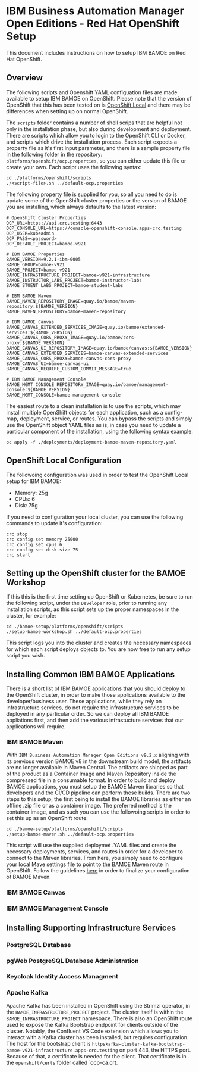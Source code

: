 # IBM Business Automation Manager Open Editions - Red Hat OpenShift Setup
This document includes instructions on how to setup IBM BAMOE on Red Hat OpenShift.

## Overview
The following scripts and Openshift YAML configuation files are made available to setup IBM BAMOE on OpenShift.  Please note that the version of OpenShift that this has been tested on is [OpenShift Local](https://developers.redhat.com/products/openshift-local/overview) and there may be differences when setting up on normal OpenShift.  

The `scripts` folder contains a number of shell scrips that are helpful not only in the installation phase, but also during development and deployment.  There are scripts which allow you to login to the OpenShift CLI or Docker, and scripts which drive the installation process.  Each script expects a property file as it's first input parameter, and there is a sample property file in the following folder in the repository:  `platforms/openshift/ocp.properties`, so you can either update this file or create your own.  Each script uses the following syntax:

```shell
cd ./platforms/openshift/scripts
./<script-file>.sh ../default-ocp.properties
```

The following property file is supplied for you, so all you need to do is update some of the OpenShift cluster properties or the version of BAMOE you are installing, which always defaults to the latest version:

```shell
# OpenShift Cluster Properties
OCP_URL=https://api.crc.testing:6443
OCP_CONSOLE_URL=https://console-openshift-console.apps-crc.testing
OCP_USER=kubeadmin
OCP_PASS=<password>
OCP_DEFAULT_PROJECT=bamoe-v921

# IBM BAMOE Properties
BAMOE_VERSION=9.2.1-ibm-0005
BAMOE_GROUP=bamoe-v921
BAMOE_PROJECT=bamoe-v921
BAMOE_INFRASTRUCTURE_PROJECT=bamoe-v921-infrastructure
BAMOE_INSTRUCTOR_LABS_PROJECT=bamoe-instructor-labs
BAMOE_STUENT_LABS_PROJECT=bamoe-student-labs

# IBM BAMOE Maven
BAMOE_MAVEN_REPOSITORY_IMAGE=quay.io/bamoe/maven-repository:${BAMOE_VERSION}
BAMOE_MAVEN_REPOSITORY=bamoe-maven-repository

# IBM BAMOE Canvas
BAMOE_CANVAS_EXTENDED_SERVICES_IMAGE=quay.io/bamoe/extended-services:${BAMOE_VERSION}
BAMOE_CANVAS_CORS_PROXY_IMAGE=quay.io/bamoe/cors-proxy:${BAMOE_VERSION}
BAMOE_CANVAS_UI_REPOSITORY_IMAGE=quay.io/bamoe/canvas:${BAMOE_VERSION}
BAMOE_CANVAS_EXTENDED_SERVICES=bamoe-canvas-extended-services
BAMOE_CANVAS_CORS_PROXY=bamoe-canvas-cors-proxy
BAMOE_CANVAS_UI=bamoe-canvas-ui
BAMOE_CANVAS_REQUIRE_CUSTOM_COMMIT_MESSAGE=true

# IBM BAMOE Management Console
BAMOE_MGMT_CONSOLE_REPOSITORY_IMAGE=quay.io/bamoe/management-console:${BAMOE_VERSION}
BAMOE_MGMT_CONSOLE=bamoe-management-console
```

The easiest route to a clean installation is to use the scripts, which may install multiple OpenShift objects for each application, such as a config-map, deployment, service, or routes.  You can bypass the scripts and simply use the OpenShift object YAML files as is, in case you need to update a particular component of the installation, using the following syntax example:

```shell
oc apply -f ./deployments/deployment-bamoe-maven-repository.yaml
```

## OpenShift Local Configuration
The followoing configuration was used in order to test the OpenShift Local setup for IBM BAMOE:

- Memory: 25g
- CPUs: 6
- Disk: 75g

If you need to configuration your local cluster, you can use the following commands to update it's configuration:

```shell
crc stop
crc config set memory 25000
crc config set cpus 6
crc config set disk-size 75
crc start
```

## Setting up the OpenShift cluster for the BAMOE Workshop
If this this is the first time setting up OpenShift or Kubernetes, be sure to run the following script, under the `Developer` role, prior to running any installation scripts, as this script sets up the proper namespaces in the cluster, for example:

```shell
cd ./bamoe-setup/platforms/openshift/scripts
./setup-bamoe-workshop.sh ../default-ocp.properties
```

This script logs you into the cluster and creates the necessary namespaces for which each script deploys objects to.  You are now free to run any setup script you wish.

## Installing Common IBM BAMOE Applications
There is a short list of IBM BAMOE applications that you should deploy to the OpenShift cluster, in order to make those applications available to the developer/business user.  These applications, while they rely on infrastructure services, do not require the infrastructure services to be deployed in any particular order.  So we can deploy all IBM BAMOE appliations first, and then add the various infrastucture services that our applications will require.

### IBM BAMOE Maven
With `IBM Business Automation Manager Open Editions v9.2.x` aligning with its previous version BAMOE v8 in the downstream build model, the artifacts are no longer available in Maven Central. The artifacts are shipped as part of the product as a Container Image and Maven Repository inside the compressed file in a consumable format.  In order to build and deploy BAMOE applications, you must setup the BAMOE Maven libraries so that developers and the CI/CD pipeline can perform these builds.  There are two steps to this setup, the first being to install the BAMOE libraries as either an offline .zip file or as a container image.  The preferred method is the container image, and as such you can use the followoing scripts in order to set this up as an OpenShift route:

```shell
cd ./bamoe-setup/platforms/openshift/scripts
./setup-bamoe-maven.sh ../default-ocp.properties
```

This script will use the supplied deploymet .YAML files and create the necessary deployments, services, and routes in order for a developer to connect to the Maven libraries.  From here, you simply need to configure your local Mave settings file to point to the BAMOE Maven route in OpenShift.  Follow the guidelines [here](../../maven/README.md) in order to finalize your configuration of BAMOE Maven.

### IBM BAMOE Canvas

### IBM BAMOE Management Console

## Installing Supporting Infrastructure Services

### PostgreSQL Database

### pgWeb PostgreSQL Database Administration 

### Keycloak Identity Access Managment

### Apache Kafka
Apache Kafka has been installed in OpenShift using the Strimzi operator, in the `BAMOE_INFRASTRUCTURE_PROJECT` project.  The cluster itself is within the `BAMOE_INFRASTRUCTURE_PROJECT` namespace.  There is also an OpenShift route used to expose the Kafka Bootstrap endpoint for clients outside of the cluster.  Notably, the Confluent VS Code extension which allows you to interact with a Kafka cluster has been installed, but requires configuration. The host for the bootstrap client is `httpskafka-cluster-kafka-bootstrap-bamoe-v921-infrastructure.apps-crc.testing` on port 443, the HTTPS port. Because of that, a certificate is needed for the client. That certificate is in the `openshift/certs` folder called `ocp-ca.crt. 



